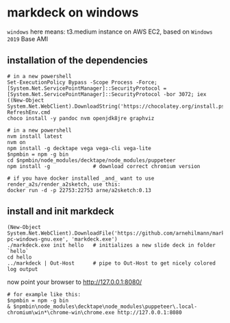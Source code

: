 # markdeck on windows

`windows` here means: t3.medium instance on AWS EC2, based on `Windows 2019` Base AMI

## installation of the dependencies

```
# in a new powershell
Set-ExecutionPolicy Bypass -Scope Process -Force; [System.Net.ServicePointManager]::SecurityProtocol = [System.Net.ServicePointManager]::SecurityProtocol -bor 3072; iex ((New-Object System.Net.WebClient).DownloadString('https://chocolatey.org/install.ps1'))
RefreshEnv.cmd
choco install -y pandoc nvm openjdk8jre graphviz
```

```
# in a new powershell
nvm install latest
nvm on
npm install -g decktape vega vega-cli vega-lite
$npmbin = npm -g bin
cd $npmbin/node_modules/decktape/node_modules/puppeteer
npm install -g              # download correct chromium version

# if you have docker installed _and_ want to use render_a2s/render_a2sketch, use this:
docker run -d -p 22753:22753 arne/a2sketch:0.13
```

## install and init markdeck

```
(New-Object System.Net.WebClient).DownloadFile('https://github.com/arnehilmann/markdeck/releases/download/v/markdeck.x86_64-pc-windows-gnu.exe', 'markdeck.exe')
./markdeck.exe init hello   # initializes a new slide deck in folder `hello`
cd hello
../markdeck | Out-Host      # pipe to Out-Host to get nicely colored log output
```

now point your browser to http://127.0.0.1:8080/

```
# for example like this:
$npmbin = npm -g bin
& $npmbin\node_modules\decktape\node_modules\puppeteer\.local-chromium\win*\chrome-win\chrome.exe http://127.0.0.1:8080
```

